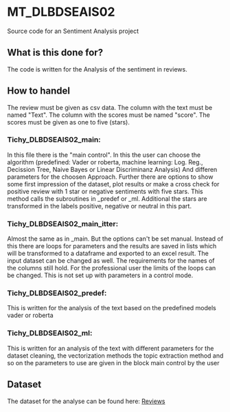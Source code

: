 # MT_DLBDSEAIS02
Source code for an Sentiment Analysis project

## What is this done for?
The code is written for the Analysis of the sentiment in reviews. 

## How to handel
The review must be given as csv data. The column with the text must be named "Text". The column with the scores must be named "score". The scores must be given as one to five (stars).

### Tichy_DLBDSEAIS02_main:
In this file there is the "main control". In this the user can choose the algorithm (predefined: Vader or roberta, machine learning: Log. Reg., Decission Tree, Naive Bayes or Linear Discriminanz Analysis)
And differen parameters for the choosen Approach. Further there are options to show some first impression of the dataset, plot results or make a cross check for positive review with 1 star
or negative sentiments with five stars. This method calls the subroutines in _predef or _ml.
Additional the stars are transformed in the labels positive, negative or neutral in this part.

### Tichy_DLBDSEAIS02_main_itter:
Almost the same as in _main. But the options can't be set manual. Instead of this there are loops for parameters and the results are saved in lists which will be transformed to a dataframe and exported to an excel result. 
The input dataset can be changed as well. The requirements for the names of the columns still hold. 
For the professional user the limits of the loops can be changed. This is not set up with parameters in a control mode. 

### Tichy_DLBDSEAIS02_predef:
This is written for the analysis of the text based on the predefined models vader or roberta


### Tichy_DLBDSEAIS02_ml:
This is written for an analysis of the text with different parameters for the dataset cleaning, the vectorization methods the topic extraction method and so on the parameters to use are given in the block main control by the user

## Dataset
The dataset for the analyse can be found here: 
[Reviews](https://www.kaggle.com/datasets/snap/amazon-fine-food-reviews)
